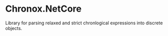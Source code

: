 # Chronox.NetCore

Library for parsing relaxed and strict chronlogical expressions into discrete objects.

